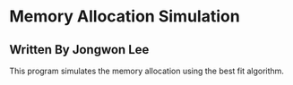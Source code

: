 Memory Allocation Simulation
===
Written By Jongwon Lee
---
This program simulates the memory allocation using the best fit algorithm.
